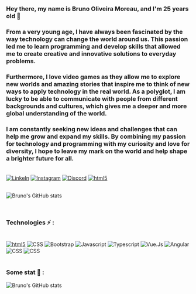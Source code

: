 

### Hey there, my name is Bruno Oliveira Moreau, and I'm 25 years old 👋 

### From a very young age, I have always been fascinated by the way technology can change the world around us. This passion led me to learn programming and develop skills that allowed me to create creative and innovative solutions to everyday problems.

###  Furthermore, I love video games as they allow me to explore new worlds and amazing stories that inspire me to think of new ways to apply technology in the real world. As a polyglot, I am lucky to be able to communicate with people from different backgrounds and cultures, which gives me a deeper and more global understanding of the world.

###  I am constantly seeking new ideas and challenges that can help me grow and expand my skills. By combining my passion for technology and programming with my curiosity and love for diversity, I hope to leave my mark on the world and help shape a brighter future for all.

 <br/>

<div style ="display: inline_block">
<a href="https://www.linkedin.com/in/bruno-moreau-171584211/"><img align ="center" src="https://img.shields.io/badge/LinkedIn-0077B5?style=for-the-badge&logo=linkedin&logoColor=white" alt ="LinkeIn"></a>
<a href="https://www.instagram.com/whosbart/"><img align ="center" src="https://img.shields.io/badge/Instagram-E4405F?style=for-the-badge&logo=instagram&logoColor=white" alt ="Instagram"></a>
<a href="https://discord.com/channels/brunoolv#9795"><img align ="center" src="https://img.shields.io/badge/Discord-7289DA?style=for-the-badge&logo=discord&logoColor=white" alt ="Discord"></a>
<a href="https://steamcommunity.com/profiles/76561198094172734/"><img align ="center" src="https://img.shields.io/badge/Steam-000000?style=for-the-badge&logo=steam&logoColor=white" alt ="html5"></a>
</div>

<br/>

![Bruno's GitHub stats](https://github-readme-stats.vercel.app/api?username=brumo97&show_icons=true&theme=transparent)

<br/>

###  Technologies  ⚡ : 
<div style ="display: inline_block"> <br/>
<a href="https://www.w3schools.com">
 <img align ="center" src="https://img.shields.io/badge/HTML5-E34F26?style=for-the-badge&logo=html5&logoColor=white" alt ="html5"></a>
<img align ="center" src="https://img.shields.io/badge/CSS3-1572B6?style=for-the-badge&logo=css3&logoColor=white" alt ="CSS">
<img align ="center" src="https://img.shields.io/badge/Bootstrap-563D7C?style=for-the-badge&logo=bootstrap&logoColor=white" alt ="Bootstrap">
<img align ="center" src="https://img.shields.io/badge/JavaScript-F7DF1E?style=for-the-badge&logo=javascript&logoColor=black" alt ="Javascript">
<img align ="center" src="https://img.shields.io/badge/TypeScript-007ACC?style=for-the-badge&logo=typescript&logoColor=white" alt ="Typescript">
<img align ="center" src="https://img.shields.io/badge/Vue.js-35495E?style=for-the-badge&logo=vue.js&logoColor=4FC08D" alt ="Vue.Js">
<img align ="center" src="https://img.shields.io/badge/Angular-DD0031?style=for-the-badge&logo=angular&logoColor=white" alt ="Angular">
<img align ="center" src="https://img.shields.io/badge/MySQL-00000F?style=for-the-badge&logo=mysql&logoColor=white" alt ="CSS">
<img align ="center" src="https://img.shields.io/badge/PHP-777BB4?style=for-the-badge&logo=php&logoColor=white  " alt ="CSS">
</div>
<br/>

### Some stat 🚀 : 

![Bruno's GitHub stats](https://github-readme-stats.vercel.app/api/top-langs/?username=brumo97&theme=blue-green)
